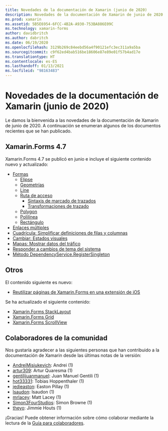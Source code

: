 ```yaml
---
title: Novedades de la documentación de Xamarin (junio de 2020)
description: Novedades de la documentación de Xamarin de junio de 2020.
ms.prod: xamarin
ms.assetid: 5B5E6954-6FCC-4B2A-A930-753BA886E09C
ms.technology: xamarin-forms
author: davidbritch
ms.author: dabritch
ms.date: 06/19/2020
ms.openlocfilehash: 3129b269c84eebd56a4f90121efc3ec311a9a5ba
ms.sourcegitcommit: c9f62ed4bab516be18606e87e89e01f57b4ad17e
ms.translationtype: HT
ms.contentlocale: es-ES
ms.lasthandoff: 01/13/2021
ms.locfileid: "98163483"
---
```

# <a name="xamarin-docs-whats-new-june-2020"></a>Novedades de la documentación de Xamarin (junio de 2020)

Le damos la bienvenida a las novedades de la documentación de Xamarin de junio de 2020. A continuación se enumeran algunos de los documentos recientes que se han publicado.

## <a name="xamarinforms-47"></a>Xamarin.Forms 4.7

Xamarin.Forms 4.7 se publicó en junio e incluye el siguiente contenido nuevo y actualizado:

- [Formas](~/xamarin-forms/user-interface/shapes/index.md)
  - [Elipse](~/xamarin-forms/user-interface/shapes/ellipse.md)
  - [Geometrías](~/xamarin-forms/user-interface/shapes/geometries.md)
  - [Line](~/xamarin-forms/user-interface/shapes/line.md)
  - [Ruta de acceso](~/xamarin-forms/user-interface/shapes/path.md)
    - [Sintaxis de marcado de trazados](~/xamarin-forms/user-interface/shapes/path-markup-syntax.md)
    - [Transformaciones de trazado](~/xamarin-forms/user-interface/shapes/path-transforms.md)
  - [Polygon](~/xamarin-forms/user-interface/shapes/polygon.md)
  - [Polilínea](~/xamarin-forms/user-interface/shapes/polyline.md)
  - [Rectángulo](~/xamarin-forms/user-interface/shapes/rectangle.md)  
- [Enlaces múltiples](~/xamarin-forms/app-fundamentals/data-binding/multibinding.md)
- [Cuadrícula: Simplificar definiciones de filas y columnas](~/xamarin-forms/user-interface/layouts/grid.md#simplify-row-and-column-definitions)
- [Cambiar: Estados visuales](~/xamarin-forms/user-interface/switch.md#switch-visual-states)
- [Mapas: Mostrar datos del tráfico](~/xamarin-forms/user-interface/map/map.md#show-traffic-data)
- [Responder a cambios de tema del sistema](~/xamarin-forms/user-interface/theming/system-theme-changes.md)
- [Método DependencyService.RegisterSingleton](~/xamarin-forms/app-fundamentals/dependency-service/registration-and-resolution.md#registration-by-method)

## <a name="other"></a>Otros

El contenido siguiente es nuevo:

- [Reutilizar páginas de Xamarin.Forms en una extensión de iOS](~/ios/platform/extensions-with-xamarinforms.md)

Se ha actualizado el siguiente contenido:

- [Xamarin.Forms StackLayout](~/xamarin-forms/user-interface/layouts/stacklayout.md)
- [Xamarin.Forms Grid](~/xamarin-forms/user-interface/layouts/grid.md)
- [Xamarin.Forms ScrollView](~/xamarin-forms/user-interface/layouts/scrollview.md)

## <a name="community-contributors"></a>Colaboradores de la comunidad

Nos gustaría agradecer a las siguientes personas que han contribuido a la documentación de Xamarin desde las últimas notas de la versión:

- [AndreiMisiukevich](https://github.com/AndreiMisiukevich): Andrei (1)
- [artur309](https://github.com/artur309): Artur Quaresma (1)
- [gentilijuanmanuel](https://github.com/gentilijuanmanuel): Juan Manuel Gentili (1)
- [hot33331](https://github.com/hot33331): Tobias Hoppenthaler (1)
- [jedieaston](https://github.com/jedieaston): Easton Pillay (1)
- [lsaudon](https://github.com/lsaudon): lsaudon (1)
- [mrlacey](https://github.com/mrlacey): Matt Lacey (1)
- [Simon3FourStudios](https://github.com/Simon3FourStudios): Simon Browne (1)
- [theyo](https://github.com/theyo): Jimmie Houts (1)

¡Gracias! Puede obtener información sobre cómo colaborar mediante la lectura de la [Guía para colaboradores](https://github.com/MicrosoftDocs/xamarin-docs/blob/live/CONTRIBUTING.md).
